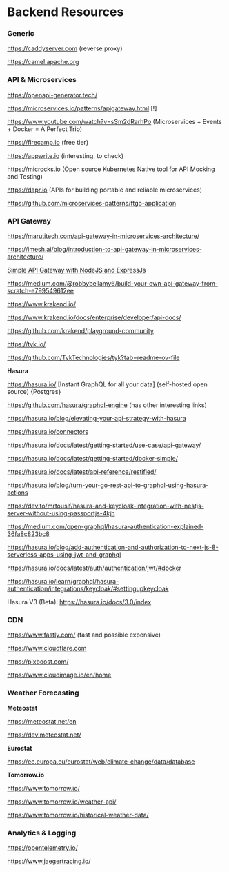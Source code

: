 # Backend Resources

### Generic

https://caddyserver.com (reverse proxy)

https://camel.apache.org

### API & Microservices

https://openapi-generator.tech/

https://microservices.io/patterns/apigateway.html [!]

https://www.youtube.com/watch?v=sSm2dRarhPo (Microservices + Events + Docker = A Perfect Trio)

https://firecamp.io (free tier)

https://appwrite.io (interesting, to check)

https://microcks.io (Open source Kubernetes Native tool for API Mocking and Testing)

https://dapr.io (APIs for building portable and reliable microservices)

https://github.com/microservices-patterns/ftgo-application

### API Gateway

https://marutitech.com/api-gateway-in-microservices-architecture/

https://imesh.ai/blog/introduction-to-api-gateway-in-microservices-architecture/

[Simple API Gateway with NodeJS and ExpressJs](https://github.com/OrionStark/orion-gateway)

https://medium.com/@robbybellamy6/build-your-own-api-gateway-from-scratch-e799549612ee

https://www.krakend.io/

https://www.krakend.io/docs/enterprise/developer/api-docs/

https://github.com/krakend/playground-community

https://tyk.io/

https://github.com/TykTechnologies/tyk?tab=readme-ov-file

**Hasura**

https://hasura.io/ [Instant GraphQL for all your data] (self-hosted open source) {Postgres}

https://github.com/hasura/graphql-engine (has other interesting links)

https://hasura.io/blog/elevating-your-api-strategy-with-hasura

https://hasura.io/connectors

https://hasura.io/docs/latest/getting-started/use-case/api-gateway/

https://hasura.io/docs/latest/getting-started/docker-simple/

https://hasura.io/docs/latest/api-reference/restified/

https://hasura.io/blog/turn-your-go-rest-api-to-graphql-using-hasura-actions

https://dev.to/mrtousif/hasura-and-keycloak-integration-with-nestjs-server-without-using-passportjs-4kjh

https://medium.com/open-graphql/hasura-authentication-explained-36fa8c823bc8

https://hasura.io/blog/add-authentication-and-authorization-to-next-js-8-serverless-apps-using-jwt-and-graphql

https://hasura.io/docs/latest/auth/authentication/jwt/#docker

https://hasura.io/learn/graphql/hasura-authentication/integrations/keycloak/#settingupkeycloak

Hasura V3 (Beta):
https://hasura.io/docs/3.0/index

### CDN

https://www.fastly.com/ (fast and possible expensive)

https://www.cloudflare.com

https://pixboost.com/

https://www.cloudimage.io/en/home

### Weather Forecasting

**Meteostat**

https://meteostat.net/en

https://dev.meteostat.net/

**Eurostat**

https://ec.europa.eu/eurostat/web/climate-change/data/database

**Tomorrow.io**

https://www.tomorrow.io/

https://www.tomorrow.io/weather-api/

https://www.tomorrow.io/historical-weather-data/

### Analytics & Logging

https://opentelemetry.io/

https://www.jaegertracing.io/

